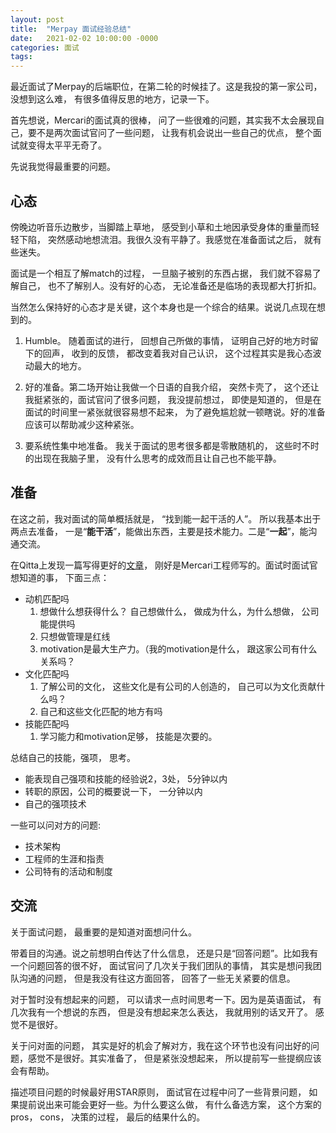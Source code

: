 ```yaml
---
layout: post
title:  "Merpay 面试经验总结"
date:   2021-02-02 10:00:00 -0000
categories: 面试
tags:  
---
```



最近面试了Merpay的后端职位，在第二轮的时候挂了。这是我投的第一家公司， 没想到这么难， 有很多值得反思的地方，记录一下。

首先想说，Mercari的面试真的很棒， 问了一些很难的问题，其实我不太会展现自己，要不是两次面试官问了一些问题， 让我有机会说出一些自己的优点， 整个面试就变得太平平无奇了。

先说我觉得最重要的问题。
## 心态
傍晚边听音乐边散步，当脚踏上草地， 感受到小草和土地因承受身体的重量而轻轻下陷， 突然感动地想流泪。我很久没有平静了。我感觉在准备面试之后， 就有些迷失。

面试是一个相互了解match的过程， 一旦脑子被别的东西占据， 我们就不容易了解自己， 也不了解别人。没有好的心态， 无论准备还是临场的表现都大打折扣。

当然怎么保持好的心态才是关键，这个本身也是一个综合的结果。说说几点现在想到的。
    
 1. Humble。 随着面试的进行， 回想自己所做的事情， 证明自己好的地方时留下的回声， 收到的反馈， 都改变着我对自己认识， 这个过程其实是我心态波动最大的地方。
 
2. 好的准备。第二场开始让我做一个日语的自我介绍， 突然卡壳了， 这个还让我挺紧张的，面试官问了很多问题， 我没提前想过， 即使是知道的， 但是在面试的时间里一紧张就很容易想不起来， 为了避免尴尬就一顿瞎说。好的准备应该可以帮助减少这种紧张。

3.  要系统性集中地准备。 我关于面试的思考很多都是零散随机的， 这些时不时的出现在我脑子里， 没有什么思考的成效而且让自己也不能平静。

## 准备

在这之前，我对面试的简单概括就是， “找到能一起干活的人”。
所以我基本出于两点去准备， 一是“**能干活**”，能做出东西，主要是技术能力。二是“**一起**”，能沟通交流。

在Qitta上发现一篇写得更好的[文章](https://qiita.com/newta/items/63a06516521998ddd9f0#comments)， 刚好是Mercari工程师写的。面试时面试官想知道的事， 下面三点：  

- 动机匹配吗
	1. 想做什么想获得什么？ 自己想做什么， 做成为什么，为什么想做， 公司能提供吗
	2. 只想做管理是红线
	3. motivation是最大生产力。（我的motivation是什么， 跟这家公司有什么关系吗？
- 文化匹配吗
	1. 了解公司的文化， 这些文化是有公司的人创造的， 自己可以为文化贡献什么吗？
	2. 自己和这些文化匹配的地方有吗
- 技能匹配吗
	1. 学习能力和motivation足够， 技能是次要的。

总结自己的技能，强项， 思考。

- 能表现自己强项和技能的经验说2，3处， 5分钟以内
- 转职的原因，公司的概要说一下， 一分钟以内
- 自己的强项技术

一些可以问对方的问题:

- 技术架构
- 工程师的生涯和指责
- 公司特有的活动和制度

## 交流

关于面试问题， 最重要的是知道对面想问什么。

带着目的沟通。说之前想明白传达了什么信息， 还是只是“回答问题”。比如我有一个问题回答的很不好， 面试官问了几次关于我们团队的事情， 其实是想问我团队沟通的问题， 但是我没有往这方面回答， 回答了一些无关紧要的信息。

对于暂时没有想起来的问题， 可以请求一点时间思考一下。因为是英语面试， 有几次我有一个想说的东西， 但是没有想起来怎么表达， 我就用别的话叉开了。 感觉不是很好。

关于问对面的问题， 其实是好的机会了解对方，我在这个环节也没有问出好的问题，感觉不是很好。其实准备了， 但是紧张没想起来， 所以提前写一些提纲应该会有帮助。

描述项目问题的时候最好用STAR原则， 面试官在过程中问了一些背景问题， 如果提前说出来可能会更好一些。为什么要这么做， 有什么备选方案， 这个方案的pros， cons， 决策的过程， 最后的结果什么的。







